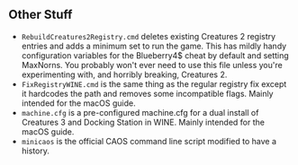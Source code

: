 ## Other Stuff
- `RebuildCreatures2Registry.cmd` deletes existing Creatures 2 registry entries and adds a minimum set to run the game. This has mildly handy configuration variables for the Blueberry4$ cheat by default and setting MaxNorns. You probably won't ever need to use this file unless you're experimenting with, and horribly breaking, Creatures 2.
- `FixRegistryWINE.cmd` is the same thing as the regular registry fix except it hardcodes the path and removes some incompatible flags. Mainly intended for the macOS guide.
- `machine.cfg` is a pre-configured machine.cfg for a dual install of Creatures 3 and Docking Station in WINE. Mainly intended for the macOS guide.
- `minicaos` is the official CAOS command line script modified to have a history.
